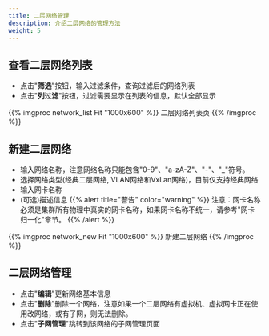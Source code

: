 ```yaml
---
title: 二层网络管理
description: 介绍二层网络的管理方法
weight: 5
---
```


## 查看二层网络列表
  * 点击"**筛选**"按钮，输入过滤条件，查询过滤后的网络列表
  * 点击"**列过滤**"按钮，过滤需要显示在列表的信息，默认全部显示

{{% imgproc network_list Fit "1000x600" %}}
二层网络列表页
{{% /imgproc %}}

## 新建二层网络
  * 输入网络名称，注意网络名称只能包含"0-9"、"a-zA-Z"、"-"、"_"符号。
  * 选择网络类型(经典二层网络, VLAN网络和VxLan网络)，目前仅支持经典网络
  * 输入网卡名称
  * (可选)描述信息
{{% alert title="警告" color="warning" %}}
注意：网卡名称必须是集群所有物理中真实的网卡名称，如果网卡名称不统一，请参考"网卡归一化"章节。
{{% /alert %}}

{{% imgproc network_new Fit "1000x600" %}}
新建二层网络
{{% /imgproc %}}

## 二层网络管理
  * 点击"**编辑**"更新网络基本信息
  * 点击"**删除**"删除一个网络，注意如果一个二层网络有虚拟机、虚拟网卡正在使用改网络，或有子网，则无法删除。
  * 点击"**子网管理**"跳转到该网络的子网管理页面
